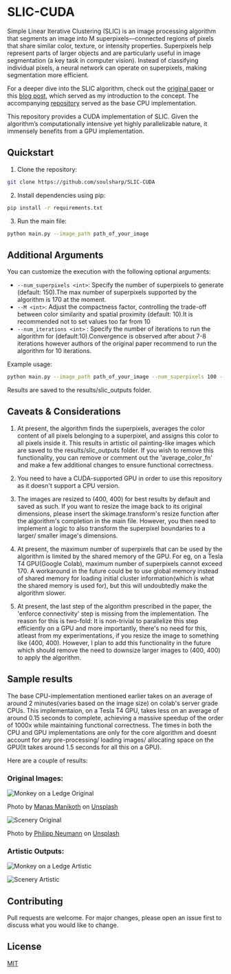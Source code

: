 # SLIC-CUDA

Simple Linear Iterative Clustering (SLIC) is an image processing algorithm that segments an image into M superpixels—connected regions of pixels that share similar color, texture, or intensity properties. Superpixels help represent parts of larger objects and are particularly useful in image segmentation (a key task in computer vision). Instead of classifying individual pixels, a neural network can operate on superpixels, making segmentation more efficient. 

For a deeper dive into the SLIC algorithm, check out the [original paper](https://ieeexplore.ieee.org/document/6205760) or this [blog post](https://darshita1405.medium.com/superpixels-and-slic-6b2d8a6e4f08), which served as my introduction to the concept. The accompanying [repository](https://github.com/darshitajain/SLIC) served as the base CPU implementation.

This repository provides a CUDA implementation of SLIC. Given the algorithm’s computationally intensive yet highly parallelizable nature, it immensely benefits from a GPU implementation.

## Quickstart

1. Clone the repository:

```bash
git clone https://github.com/soulsharp/SLIC-CUDA
```

2. Install dependencies using pip:

```bash
pip install -r requirements.txt
```

3. Run the main file:

```bash
python main.py --image_path path_of_your_image
```

## Additional Arguments  
You can customize the execution with the following optional arguments:  

- `--num_superpixels <int>`: Specify the number of superpixels to generate (default: 150).The max number of superpixels supported by the algorithm is 170 at the moment. 
- `--M <int>`: Adjust the compactness factor, controlling the trade-off between color similarity and spatial proximity (default: 10).It is recommended not to set values too far from 10
- `--num_iterations <int>` : Specify the number of iterations to run the algorithm for (default:10).Convergence is observed after about 7-8 iterations however authors of the original paper recommend to run the algorithm for 10 iterations.

Example usage:  
```bash
python main.py --image_path path_of_your_image --num_superpixels 100 --M 8 --num_iterations 7
```

Results are saved to the results/slic_outputs folder.

## Caveats & Considerations
1. At present, the algorithm finds the superpixels, averages the color content of all pixels belonging to a superpixel, and assigns this color to all pixels inside it. This results in artistic oil painting-like images which are saved to the results/slic_outputs folder. If you wish to remove this functionality, you can remove or comment out the 'average_color_fn' and make a few additional changes to ensure functional correctness.

2. You need to have a CUDA-supported GPU in order to use this repository as it doesn't support a CPU version.

3. The images are resized to (400, 400) for best results by default and saved as such. If you want to resize the image back to its original dimensions, please insert the skimage.transform's resize function after the algorithm's completion in the main file. However, you then need to implement a logic to also transform the superpixel boundaries to a larger/ smaller image's dimensions.

4. At present, the maximum number of superpixels that can be used by the algorithm is limited by the shared memory of the GPU. For eg, on a Tesla T4 GPU(Google Colab), maximum number of superpixels cannot exceed 170.
A workaround in the future could be to use global memory instead of shared memory for loading initial cluster information(which is what the shared memory is used for), but this will undoubtedly make the algorithm slower.

5. At present, the last step of the algorithm prescribed in the paper, the 'enforce connectivity' step is missing from the implementation. The reason for this is two-fold: It is non-trivial to parallelize this step efficiently on a GPU and more importantly, there's no need for this, atleast from my experimentations, if you resize the image to something like (400, 400). However, I plan to add this functionality in the future which should remove the need to downsize larger images to (400, 400) to apply the algorithm. 

## Sample results

The base CPU-implementation mentioned earlier takes on an average of around 2 minutes(varies based on the image size) on colab's server grade CPUs. 
This implementaion, on a Tesla T4 GPU, takes less on an average of around 0.15 seconds to complete, achieving a massive speedup of the order of 1000x while maintaining functional correctness. The times in both the CPU and GPU implementations are only for the core algorithm and doesnt account for any pre-processing/ loading images/ allocating space on the GPU(It takes around 1.5 seconds for all this on a GPU).

Here are a couple of results:

### Original Images: 
![Monkey on a Ledge Original](results/images/manas-manikoth-t3BPY1BCAAc-unsplash.jpg)  

Photo by <a href="https://unsplash.com/@manasmanikoth?utm_content=creditCopyText&utm_medium=referral&utm_source=unsplash">Manas Manikoth</a> on <a href="https://unsplash.com/photos/a-monkey-sitting-on-a-ledge-t3BPY1BCAAc?utm_content=creditCopyText&utm_medium=referral&utm_source=unsplash">Unsplash</a>
      
![Scenery Original](results/images/philipp-neumann-DHijgFy-OkI-unsplash.jpg)

 Photo by <a href="https://unsplash.com/@philneumn?utm_content=creditCopyText&utm_medium=referral&utm_source=unsplash">Philipp Neumann</a> on <a href="https://unsplash.com/photos/green-trees-near-lake-under-white-clouds-and-blue-sky-during-daytime-DHijgFy-OkI?utm_content=creditCopyText&utm_medium=referral&utm_source=unsplash">Unsplash</a>
      
      
### Artistic Outputs:
![Monkey on a Ledge Artistic](results/slic_outputs/SLIC_Output_manas-manikoth-t3BPY1BCAAc-unsplash.jpg)

![Scenery Artistic](results/slic_outputs/SLIC_Output_philipp-neumann-DHijgFy-OkI-unsplash.jpg)

## Contributing

Pull requests are welcome. For major changes, please open an issue first
to discuss what you would like to change.

## License

[MIT](https://choosealicense.com/licenses/mit/)